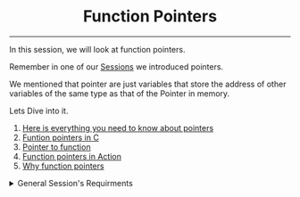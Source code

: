 <h1 align='center'>Function Pointers</h1>
<hr>

In this session, we will look at function pointers.

Remember in one of our [Sessions](https://github.com/Itsfoss0/alx-low_level_programming/tree/main/0x05-pointers_arrays_strings) we introduced pointers.

We mentioned that pointer are just variables that store the address of other variables of the same type as that of the Pointer in memory. 

Lets Dive into it. 

1. [Here is everything you need to know about pointers](https://boredzo.org/pointers/)
2. [Funtion pointers in C](https://www.geeksforgeeks.org/function-pointer-in-c/)
3. [Pointer to  function ](https://publications.gbdirect.co.uk//c_book/chapter5/function_pointers.html)
4. [Function pointers in Action](https://www.youtube.com/watch?v=ynYtgGUNelE)
5. [Why function pointers](https://www.youtube.com/watch?v=sxTFSDAZM8s)

<details>
<summary>General Session's Requirments</summary>
<ul>
<li>What are function pointers and how to use them?</li>
</ul>
</details>